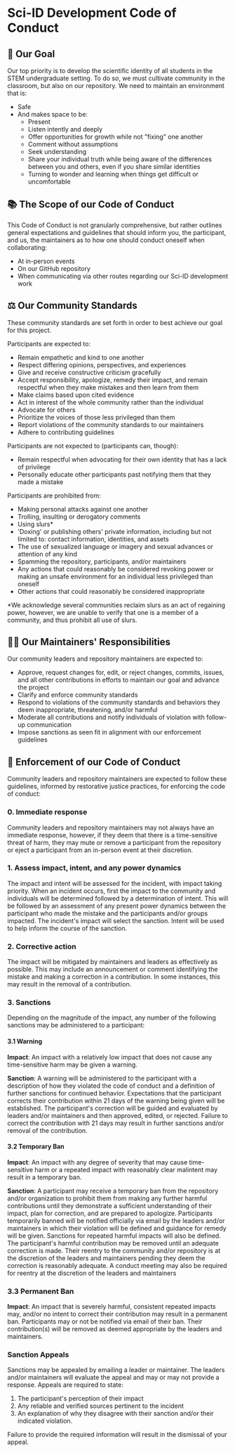 # Sci-ID Development Code of Conduct

## 🎯 Our Goal

Our top priority is to develop the scientific identity of all students in the STEM undergraduate setting. To do so, we must cultivate community in the classroom, but also on our repository. We need to maintain an environment that is:

* Safe
* And makes space to be:
  * Present
  * Listen intently and deeply
  * Offer opportunities for growth while not "fixing" one another
  * Comment without assumptions
  * Seek understanding 
  * Share your individual truth while being aware of the differences between you and others, even if you share similar identities
  * Turning to wonder and learning when things get difficult or uncomfortable

## 📚 The Scope of our Code of Conduct

This Code of Conduct is not granularly comprehensive, but rather outlines general expectations and guidelines that should inform you, the participant, and us, the maintainers as to how one should conduct oneself when collaborating:
* At in-person events
* On our GitHub repository
* When communicating via other routes regarding our Sci-ID development work

## ⚖️ Our Community Standards

These community standards are set forth in order to best achieve our goal for this project.

Participants are expected to:

* Remain empathetic and kind to one another
* Respect differing opinions, perspectives, and experiences
* Give and receive constructive criticism gracefully
* Accept responsibility, apologize, remedy their impact, and remain respectful when they make mistakes and then learn from them
* Make claims based upon cited evidence
* Act in interest of the whole community rather than the individual
* Advocate for others
* Prioritize the voices of those less privileged than them
* Report violations of the community standards to our maintainers
* Adhere to contributing guidelines

Participants are not expected to (participants can, though):

* Remain respectful when advocating for their own identity that has a lack of privilege
* Personally educate other participants past notifying them that they made a mistake

Participants are prohibited from:

* Making personal attacks against one another
* Trolling, insulting or derogatory comments
* Using slurs*
* 'Doxing' or publishing others' private information, including but not limited to: contact information, identities, and assets
* The use of sexualized language or imagery and sexual advances or attention of any kind
* Spamming the repository, participants, and/or maintainers
* Any actions that could reasonably be considered revoking power or making an unsafe environment for an individual less privileged than oneself
* Other actions that could reasonably be considered inappropriate

*We acknowledge several communities reclaim slurs as an act of regaining power, however, we are unable to verify that one is a member of a community, and thus prohibit all use of slurs.

## 👩‍💻 Our Maintainers' Responsibilities

Our community leaders and repository maintainers are expected to:

* Approve, request changes for, edit, or reject changes, commits, issues, and all other contributions in efforts to maintain our goal and advance the project
* Clarify and enforce community standards
* Respond to violations of the community standards and behaviors they deem inappropriate, threatening, and/or harmful
* Moderate all contributions and notify individuals of violation with follow-up communication
* Impose sanctions as seen fit in alignment with our enforcement guidelines

## 🤝 Enforcement of our Code of Conduct

Community leaders and repository maintainers are expected to follow these guidelines, informed by restorative justice practices, for enforcing the code of conduct:

### 0. Immediate response

Community leaders and repository maintainers may not always have an immediate response, however, if they deem that there is a time-sensitive threat of harm, they may mute or remove a participant from the repository or eject a participant from an in-person event at their discretion.

### 1. Assess impact, intent, and any power dynamics

The impact and intent will be assessed for the incident, with impact taking priority. When an incident occurs, first the impact to the community and individuals will be determined followed by a determination of intent. This will be followed by an assessment of any present power dynamics between the participant who made the mistake and the participants and/or groups impacted. The incident's impact will select the sanction. Intent will be used to help inform the course of the sanction.

### 2. Corrective action

The impact will be mitigated by maintainers and leaders as effectively as possible. This may include an announcement or comment identifying the mistake and making a correction in a contribution. In some instances, this may result in the removal of a contribution.

### 3. Sanctions

Depending on the magnitude of the impact, any number of the following sanctions may be administered to a participant:

#### 3.1 Warning

**Impact**: An impact with a relatively low impact that does not cause any time-sensitive harm may be given a warning.

**Sanction**: A warning will be administered to the participant with a description of how they violated the code of conduct and a definition of further sanctions for continued behavior. Expectations that the participant corrects their contribution within 21 days of the warning being given will be established. The participant's correction will be guided and evaluated by leaders and/or maintainers and then approved, edited, or rejected. Failure to correct the contribution with 21 days may result in further sanctions and/or removal of the contribution.

#### 3.2 Temporary Ban

**Impact**: An impact with any degree of severity that may cause time-sensitive harm or a repeated impact with reasonably clear malintent may result in a temporary ban.

**Sanction**: A participant may receive a temporary ban from the repository and/or organization to prohibit them from making any further harmful contributions until they demonstrate a sufficient understanding of their impact, plan for correction, and are prepared to apologize. Participants temporarily banned will be notified officially via email by the leaders and/or maintainers in which their violation will be defined and guidance for remedy will be given. Sanctions for repeated harmful impacts will also be defined. The participant's harmful contribution may be removed until an adequate correction is made. Their reentry to the community and/or repository is at the discretion of the leaders and maintainers pending they deem the correction is reasonably adequate. A conduct meeting may also be required for reentry at the discretion of the leaders and maintainers

### 3.3 Permanent Ban

**Impact**: An impact that is severely harmful, consistent repeated impacts may, and/or no intent to correct their contribution may result in a permanent ban. Participants may or not be notified via email of their ban. Their contribution(s) will be removed as deemed appropriate by the leaders and maintainers.

### Sanction Appeals

Sanctions may be appealed by emailing a leader or maintainer. The leaders and/or maintainers will evaluate the appeal and may or may not provide a response. Appeals are required to state:

1. The participant's perception of their impact
2. Any reliable and verified sources pertinent to the incident
3. An explanation of why they disagree with their sanction and/or their indicated violation.

Failure to provide the required information will result in the dismissal of your appeal.